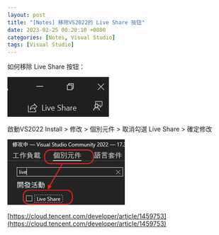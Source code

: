 ```yaml
---
layout: post
title: "[Notes] 移除VS2022的 Live Share 按钮"
date: 2023-02-25 00:20:10 +0800
categories: [Notes, Visual Studio]
tags: [Visual Studio]
---
```


如何移除 Live Share 按钮：

![](/assets/img/post/vs-live-share-button.png)


啟動VS2022 Install > 修改 > 個別元件 > 取消勾選 Live Share > 確定修改

![](/assets/img/post/vs-live-share-remove.png)


[https://cloud.tencent.com/developer/article/1459753](https://cloud.tencent.com/developer/article/1459753)
